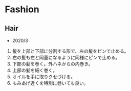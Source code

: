 # Fashion

## Hair
- 2020/3
1. 髪を上部と下部に分割する形で、左の髪をピンで止める。
2. 右の髪も左と同量になるように同様にピンで止める。
3. 下部の髪を巻く。外ハネからの内巻き。
4. 上部の髪を細く巻く。
5. オイルを手に取りクセづける。
6. もみあげ近くを特別に巻いても良い。
